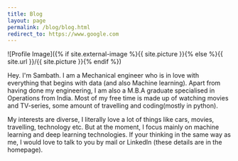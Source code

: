 ```yaml
---
title: Blog
layout: page
permalink: /blog/blog.html
redirect_to: https://www.google.com
---
```

![Profile Image]({% if site.external-image %}{{ site.picture }}{% else %}{{ site.url }}/{{ site.picture }}{% endif %})

<p>Hey. I'm Sambath. I am a Mechanical engineer who is in love with everything that begins with data (and also Machine learning). Apart from having done my engineering, I am also a M.B.A graduate specialised in Operations from India. Most of my free time is made up of watching movies and TV-series, some amount of travelling and coding(mostly in python). </p>

<p> My interests are diverse, I literally love a lot of things like cars, movies, travelling, technology etc. But at the moment, I focus mainly on machine learning and deep learning technologies. If your thinking in the same way as me, I would love to talk to you by mail or LinkedIn (these details are in the homepage). </p> 

